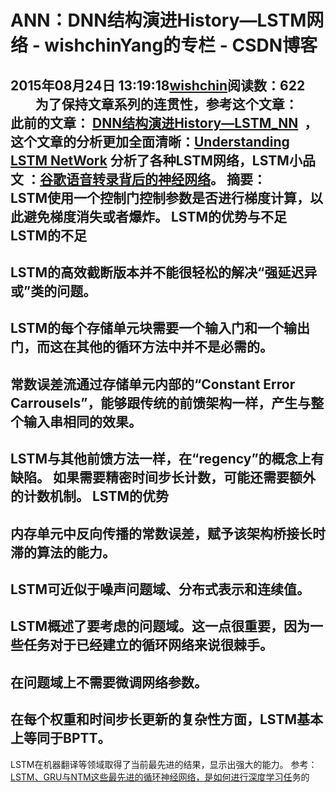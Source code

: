 # ANN：DNN结构演进History—LSTM网络 - wishchinYang的专栏 - CSDN博客
2015年08月24日 13:19:18[wishchin](https://me.csdn.net/wishchin)阅读数：622
        为了保持文章系列的连贯性，参考这个文章：
        此前的文章： [DNN结构演进History—LSTM_NN](http://blog.csdn.net/wishchin/article/details/42425087)  ，这个**文章的分析更加全面清**晰：[Understanding LSTM NetWork](http://colah.github.io/posts/2015-08-Understanding-LSTMs/) 分析了各种LSTM网络，LSTM小品文 ：[谷歌语音转录背后的神经网络](http://www.csdn.net/article/2015-08-15/2825468)。
摘要：
        LSTM使用一个控制门控制参数是否进行梯度计算，以此避免梯度消失或者爆炸。
**LSTM的优势与不足**
**LSTM的不足**
- 
LSTM的高效截断版本并不能很轻松的解决“**强延迟异或**”类的问题。
- 
LSTM的每个存储单元块需要一个输入门和一个输出门，而这在其他的循环方法中并不是必需的。
- 
常数误差流通过存储单元内部的“Constant Error Carrousels”，能够跟传统的前馈架构一样，产生与整个输入串相同的效果。
- 
LSTM与其他前馈方法一样，在“regency”的概念上有缺陷。 如果需要精密时间步长计数，可能还需要额外的计数机制。
**LSTM的优势**
- 
内存单元中反向传播的常数误差，赋予该架构桥接长时滞的算法的能力。
- 
LSTM可近似于噪声问题域、分布式表示和连续值。
- 
LSTM概述了要考虑的问题域。这一点很重要，因为一些任务对于已经建立的循环网络来说很棘手。
- 
在问题域上不需要微调网络参数。
- 
在每个权重和时间步长更新的复杂性方面，LSTM基本上等同于BPTT。
- 
LSTM在机器翻译等领域取得了当前最先进的结果，显示出强大的能力。
参考：[LSTM、GRU与NTM这些最先进的循环神经网络，是如何进行深度学习任](https://www.yidianzixun.com/article/0GzYShOd?title_sn/0&s=9&appid=yidian&ver=4.5.5.3&utk=ag0j9ca9)务的
